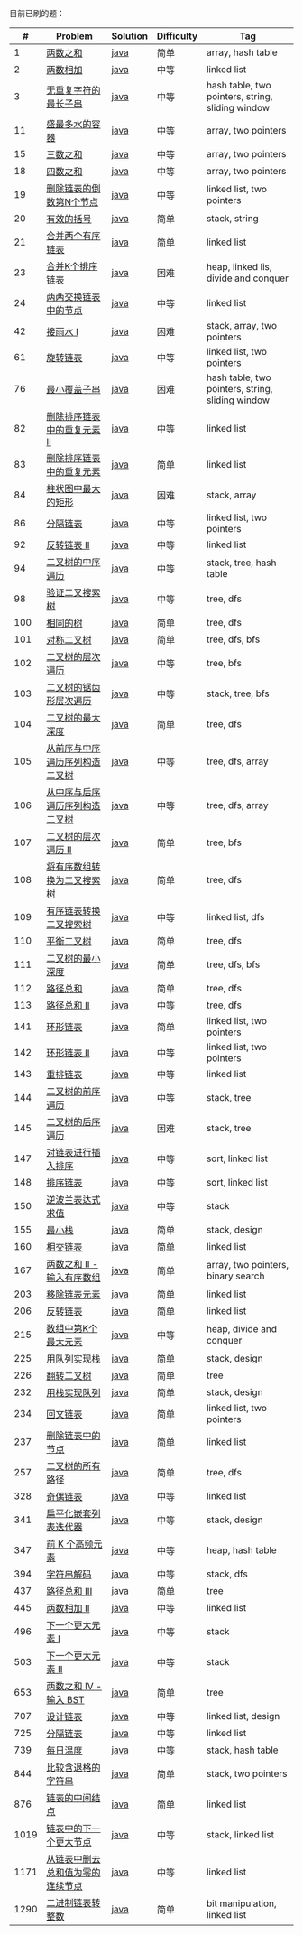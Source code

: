 
目前已刷的题：

| # | Problem | Solution | Difficulty | Tag |
|---| ----- | ---- |---------- | ---- |
|1|[两数之和](https://leetcode-cn.com/problems/two-sum)|[java](https://github.com/yankuangshi/leetcode/blob/master/src/problems/array/_1_TwoSum.java)|简单|array, hash table|
|2|[两数相加](https://leetcode-cn.com/problems/add-two-numbers)|[java](https://github.com/yankuangshi/leetcode/blob/master/src/problems/linkedlist/_2_AddTwoNum.java)|中等|linked list|
|3|[无重复字符的最长子串](https://leetcode-cn.com/problems/longest-substring-without-repeating-characters/)|[java](https://github.com/yankuangshi/leetcode/blob/master/src/problems/string/_3_LongestSubstring.java)|中等|hash table, two pointers, string, sliding window|
|11|[盛最多水的容器](https://leetcode-cn.com/problems/container-with-most-water/)|[java](https://github.com/yankuangshi/leetcode/blob/master/src/problems/array/_11_ContainerWithMostWater.java)|中等|array, two pointers|
|15|[三数之和](https://leetcode-cn.com/problems/3sum)|[java](https://github.com/yankuangshi/leetcode/blob/master/src/problems/array/_15_ThreeSum.java)|中等|array, two pointers|
|18|[四数之和](https://leetcode-cn.com/problems/4sum)|[java](https://github.com/yankuangshi/leetcode/blob/master/src/problems/array/_18_FourSum.java)|中等|array, two pointers|
|19|[删除链表的倒数第N个节点](https://leetcode-cn.com/problems/remove-nth-node-from-end-of-list)|[java](https://github.com/yankuangshi/leetcode/blob/master/src/problems/linkedlist/_19_RemoveNthFromEnd.java)|中等|linked list, two pointers|
|20|[有效的括号](https://leetcode-cn.com/problems/valid-parentheses)|[java](https://github.com/yankuangshi/leetcode/blob/master/src/problems/stack/_20_ValidParentheses.java)|简单|stack, string|
|21|[合并两个有序链表](https://leetcode-cn.com/problems/merge-two-sorted-lists)|[java](https://github.com/yankuangshi/leetcode/blob/master/src/problems/linkedlist/_21_MergeTwoLists.java)|简单|linked list|
|23|[合并K个排序链表](https://leetcode-cn.com/problems/merge-k-sorted-lists)|[java](https://github.com/yankuangshi/leetcode/blob/master/src/problems/heap/_23_MergeKLists.java)|困难|heap, linked lis, divide and conquer|
|24|[两两交换链表中的节点](https://leetcode-cn.com/problems/swap-nodes-in-pairs)|[java](https://github.com/yankuangshi/leetcode/blob/master/src/problems/linkedlist/_24_SwapPairs.java)|中等|linked list|
|42|[接雨水 I](https://leetcode-cn.com/problems/trapping-rain-water)|[java](https://github.com/yankuangshi/leetcode/blob/master/src/problems/stack/_42_TrappingRainWater.java)|困难|stack, array, two pointers|
|61|[旋转链表](https://leetcode-cn.com/problems/rotate-list)|[java](https://github.com/yankuangshi/leetcode/blob/master/src/problems/linkedlist/_61_RotateList.java)|中等|linked list, two pointers|
|76|[最小覆盖子串](https://leetcode-cn.com/problems/minimum-window-substring/)|[java](https://github.com/yankuangshi/leetcode/blob/master/src/problems/string/_76_MinWindowSubstring.java)|困难|hash table, two pointers, string, sliding window|
|82|[删除排序链表中的重复元素 II](https://leetcode-cn.com/problems/remove-duplicates-from-sorted-list-ii)|[java](https://github.com/yankuangshi/leetcode/blob/master/src/problems/linkedlist/_82_DeleteDuplicatesII.java)|中等|linked list|
|83|[删除排序链表中的重复元素](https://leetcode-cn.com/problems/remove-duplicates-from-sorted-list)|[java](https://github.com/yankuangshi/leetcode/blob/master/src/problems/linkedlist/_83_DeleteDuplicates.java)|简单|linked list|
|84|[柱状图中最大的矩形](https://leetcode-cn.com/problems/largest-rectangle-in-histogram)|[java](https://github.com/yankuangshi/leetcode/blob/master/src/problems/stack/_84_LargestRectangleInHistogram.java)|困难|stack, array|
|86|[分隔链表](https://leetcode-cn.com/problems/partition-list)|[java](https://github.com/yankuangshi/leetcode/blob/master/src/problems/linkedlist/_86_PartitionList.java)|中等|linked list, two pointers|
|92|[反转链表 II](https://leetcode-cn.com/problems/reverse-linked-list-ii)|[java](https://github.com/yankuangshi/leetcode/blob/master/src/problems/linkedlist/_92_ReverseLinkedListII.java)|中等|linked list|
|94|[二叉树的中序遍历](https://leetcode-cn.com/problems/binary-tree-inorder-traversal)|[java](https://github.com/yankuangshi/leetcode/blob/master/src/problems/tree/_94_BinaryTreeInorderTraversal.java)|中等|stack, tree, hash table|
|98|[验证二叉搜索树](https://leetcode-cn.com/problems/validate-binary-search-tree)|[java](https://github.com/yankuangshi/leetcode/blob/master/src/problems/tree/_98_ValidateBST.java)|中等|tree, dfs|
|100|[相同的树](https://leetcode-cn.com/problems/same-tree)|[java](https://github.com/yankuangshi/leetcode/blob/master/src/problems/tree/_100_SameTree.java)|简单|tree, dfs|
|101|[对称二叉树](https://leetcode-cn.com/problems/symmetric-tree)|[java](https://github.com/yankuangshi/leetcode/blob/master/src/problems/tree/_101_SymmetricTree.java)|简单|tree, dfs, bfs|
|102|[二叉树的层次遍历](https://leetcode-cn.com/problems/binary-tree-level-order-traversal)|[java](https://github.com/yankuangshi/leetcode/blob/master/src/problems/tree/_102_BinaryTreeLevelOrderTraversal.java)|中等|tree, bfs|
|103|[二叉树的锯齿形层次遍历](https://leetcode-cn.com/problems/binary-tree-zigzag-level-order-traversal)|[java](https://github.com/yankuangshi/leetcode/blob/master/src/problems/tree/_103_ZigzagLevelOrderTraversal.java)|中等|stack, tree, bfs|
|104|[二叉树的最大深度](https://leetcode-cn.com/problems/maximum-depth-of-binary-tree)|[java](https://github.com/yankuangshi/leetcode/blob/master/src/problems/tree/_104_MaxDepthOfBinaryTree.java)|简单|tree, dfs|
|105|[从前序与中序遍历序列构造二叉树](https://leetcode-cn.com/problems/construct-binary-tree-from-preorder-and-inorder-traversal)|[java](https://github.com/yankuangshi/leetcode/blob/master/src/problems/tree/_105_PreorderAndInorderToBT.java)|中等|tree, dfs, array|
|106|[从中序与后序遍历序列构造二叉树](https://leetcode-cn.com/problems/construct-binary-tree-from-inorder-and-postorder-traversal)|[java](https://github.com/yankuangshi/leetcode/blob/master/src/problems/tree/_106_InorderAndPostorderToBT.java)|中等|tree, dfs, array|
|107|[二叉树的层次遍历 II](https://leetcode-cn.com/problems/binary-tree-level-order-traversal-ii)|[java](https://github.com/yankuangshi/leetcode/blob/master/src/problems/tree/_107_BinaryTreeLevelOrderTraversalII.java)|简单|tree, bfs|
|108|[将有序数组转换为二叉搜索树](https://leetcode-cn.com/problems/convert-sorted-array-to-binary-search-tree)|[java](https://github.com/yankuangshi/leetcode/blob/master/src/problems/tree/_108_SortedArrayToBST.java)|简单|tree, dfs|
|109|[有序链表转换二叉搜索树](https://leetcode-cn.com/problems/convert-sorted-list-to-binary-search-tree)|[java](https://github.com/yankuangshi/leetcode/blob/master/src/problems/tree/_109_SortedListToBST.java)|中等|linked list, dfs|
|110|[平衡二叉树](https://leetcode-cn.com/problems/balanced-binary-tree)|[java](https://github.com/yankuangshi/leetcode/blob/master/src/problems/tree/_110_BalancedBinaryTree.java)|简单|tree, dfs|
|111|[二叉树的最小深度](https://leetcode-cn.com/problems/minimum-depth-of-binary-tree)|[java](https://github.com/yankuangshi/leetcode/blob/master/src/problems/tree/_111_MinDepthOfBinaryTree.java)|简单|tree, dfs, bfs|
|112|[路径总和](https://leetcode-cn.com/problems/path-sum)|[java](https://github.com/yankuangshi/leetcode/blob/master/src/problems/tree/_112_PathSum.java)|简单|tree, dfs|
|113|[路径总和 II](https://leetcode-cn.com/problems/path-sum-ii)|[java](https://github.com/yankuangshi/leetcode/blob/master/src/problems/tree/_113_PathSumII.java)|中等|tree, dfs|
|141|[环形链表](https://leetcode-cn.com/problems/linked-list-cycle)|[java](https://github.com/yankuangshi/leetcode/blob/master/src/problems/linkedlist/_141_LinkedListCycle.java)|简单|linked list, two pointers|
|142|[环形链表 II](https://leetcode-cn.com/problems/linked-list-cycle-ii)|[java](https://github.com/yankuangshi/leetcode/blob/master/src/problems/linkedlist/_142_LinkedListCycleII.java)|中等|linked list, two pointers|
|143|[重排链表](https://leetcode-cn.com/problems/reorder-list)|[java](https://github.com/yankuangshi/leetcode/blob/master/src/problems/linkedlist/_143_ReorderList.java)|中等|linked list|
|144|[二叉树的前序遍历](https://leetcode-cn.com/problems/binary-tree-preorder-traversal)|[java](https://github.com/yankuangshi/leetcode/blob/master/src/problems/tree/_144_BinaryTreePreorderTraversal.java)|中等|stack, tree|
|145|[二叉树的后序遍历](https://leetcode-cn.com/problems/binary-tree-postorder-traversal)|[java](https://github.com/yankuangshi/leetcode/blob/master/src/problems/tree/_145_BinaryTreePostorderTraversal.java)|困难|stack, tree|
|147|[对链表进行插入排序](https://leetcode-cn.com/problems/insertion-sort-list)|[java](https://github.com/yankuangshi/leetcode/blob/master/src/problems/linkedlist/_147_InsertionSortList.java)|中等|sort, linked list|
|148|[排序链表](https://leetcode-cn.com/problems/sort-list)|[java](https://github.com/yankuangshi/leetcode/blob/master/src/problems/linkedlist/_148_SortList.java)|中等|sort, linked list|
|150|[逆波兰表达式求值](https://leetcode-cn.com/problems/evaluate-reverse-polish-notation)|[java](https://github.com/yankuangshi/leetcode/blob/master/src/problems/stack/_150_EvalReversePolishNotation.java)|中等|stack|
|155|[最小栈](https://leetcode-cn.com/problems/min-stack)|[java](https://github.com/yankuangshi/leetcode/blob/master/src/problems/stack/_155_MinStack.java)|简单|stack, design|
|160|[相交链表](https://leetcode-cn.com/problems/intersection-of-two-linked-lists)|[java](https://github.com/yankuangshi/leetcode/blob/master/src/problems/linkedlist/_160_IntersectionOfTwoLinkedList.java)|简单|linked list|
|167|[两数之和 II - 输入有序数组](https://leetcode-cn.com/problems/two-sum-ii-input-array-is-sorted/)|[java](https://github.com/yankuangshi/leetcode/blob/master/src/problems/array/_167_TwoSumII.java)|简单|array, two pointers, binary search|
|203|[移除链表元素](https://leetcode-cn.com/problems/remove-linked-list-elements)|[java](https://github.com/yankuangshi/leetcode/blob/master/src/problems/linkedlist/_203_RemoveElements.java)|简单|linked list|
|206|[反转链表](https://leetcode-cn.com/problems/reverse-linked-list)|[java](https://github.com/yankuangshi/leetcode/blob/master/src/problems/linkedlist/_206_ReverseLinkedList.java)|简单|linked list|
|215|[数组中第K个最大元素](https://leetcode-cn.com/problems/kth-largest-element-in-an-array)|[java](https://github.com/yankuangshi/leetcode/blob/master/src/problems/heap/_215_KthLargest.java)|中等|heap, divide and conquer|
|225|[用队列实现栈](https://leetcode-cn.com/problems/implement-stack-using-queues)|[java](https://github.com/yankuangshi/leetcode/blob/master/src/problems/stack/_225_ImplementStackUsingQueue.java)|简单|stack, design|
|226|[翻转二叉树](https://leetcode-cn.com/problems/invert-binary-tree)|[java](https://github.com/yankuangshi/leetcode/blob/master/src/problems/tree/_226_InverseBinaryTree.java)|简单|tree|
|232|[用栈实现队列](https://leetcode-cn.com/problems/implement-queue-using-stacks)|[java](https://github.com/yankuangshi/leetcode/blob/master/src/problems/stack/_232_ImplementQueueUsingStack.java)|简单|stack, design|
|234|[回文链表](https://leetcode-cn.com/problems/palindrome-linked-list)|[java](https://github.com/yankuangshi/leetcode/blob/master/src/problems/linkedlist/_234_PalindromeLinkedList.java)|简单|linked list, two pointers|
|237|[删除链表中的节点](https://leetcode-cn.com/problems/delete-node-in-a-linked-list)|[java](https://github.com/yankuangshi/leetcode/blob/master/src/problems/linkedlist/_237_DeleteNodeInLinkedList.java)|简单|linked list|
|257|[二叉树的所有路径](https://leetcode-cn.com/problems/binary-tree-paths)|[java](https://github.com/yankuangshi/leetcode/blob/master/src/problems/tree/_257_BinaryTreePaths.java)|简单|tree, dfs|
|328|[奇偶链表](https://leetcode-cn.com/problems/odd-even-linked-list)|[java](https://github.com/yankuangshi/leetcode/blob/master/src/problems/linkedlist/_328_OddEventList.java)|中等|linked list|
|341|[扁平化嵌套列表迭代器](https://leetcode-cn.com/problems/flatten-nested-list-iterator)|[java](https://github.com/yankuangshi/leetcode/blob/master/src/problems/stack/_341_FlattenNestedListIterator.java)|中等|stack, design|
|347|[前 K 个高频元素](https://leetcode-cn.com/problems/top-k-frequent-elements/)|[java](https://github.com/yankuangshi/leetcode/blob/master/src/problems/heap/_347_TopKFrequent.java)|中等|heap, hash table|
|394|[字符串解码](https://leetcode-cn.com/problems/decode-string)|[java](https://github.com/yankuangshi/leetcode/blob/master/src/problems/stack/_394_DecodeString.java)|中等|stack, dfs|
|437|[路径总和 III](https://leetcode-cn.com/problems/path-sum-iii)|[java](https://github.com/yankuangshi/leetcode/blob/master/src/problems/tree/_437_PathSumIII.java)|简单|tree|
|445|[两数相加 II](https://leetcode-cn.com/problems/add-two-numbers-ii)|[java](https://github.com/yankuangshi/leetcode/blob/master/src/problems/linkedlist/_445_AddTwoNumII.java)|中等|linked list|
|496|[下一个更大元素 I](https://leetcode-cn.com/problems/next-greater-element-i)|[java](https://github.com/yankuangshi/leetcode/blob/master/src/problems/stack/_496_NextGreaterElement.java)|中等|stack|
|503|[下一个更大元素 II](https://leetcode-cn.com/problems/next-greater-element-ii)|[java](https://github.com/yankuangshi/leetcode/blob/master/src/problems/stack/_503_NextGreaterElementII.java)|中等|stack|
|653|[两数之和 IV - 输入 BST](https://leetcode-cn.com/problems/two-sum-iv-input-is-a-bst/)|[java](https://github.com/yankuangshi/leetcode/blob/master/src/problems/tree/_653_TwoSumInBST.java)|简单|tree|
|707|[设计链表](https://leetcode-cn.com/problems/design-linked-list)|[java](https://github.com/yankuangshi/leetcode/blob/master/src/problems/linkedlist/_707_DesignLinkedList.java)|中等|linked list, design|
|725|[分隔链表](https://leetcode-cn.com/problems/split-linked-list-in-parts)|[java](https://github.com/yankuangshi/leetcode/blob/master/src/problems/linkedlist/_725_SplitListToParts.java)|中等|linked list|
|739|[每日温度](https://leetcode-cn.com/problems/daily-temperatures)|[java](https://github.com/yankuangshi/leetcode/blob/master/src/problems/stack/_739_DailyTemperatures.java)|中等|stack, hash table|
|844|[比较含退格的字符串](https://leetcode-cn.com/problems/backspace-string-compare)|[java](https://github.com/yankuangshi/leetcode/blob/master/src/problems/stack/_844_BackspaceStrCompare.java)|简单|stack, two pointers|
|876|[链表的中间结点](https://leetcode-cn.com/problems/middle-of-the-linked-list)|[java](https://github.com/yankuangshi/leetcode/blob/master/src/problems/linkedlist/_876_MiddleNode.java)|简单|linked list|
|1019|[链表中的下一个更大节点](https://leetcode-cn.com/problems/next-greater-node-in-linked-list)|[java](https://github.com/yankuangshi/leetcode/blob/master/src/problems/linkedlist/_1019_NextGreaterNode.java)|中等|stack, linked list|
|1171|[从链表中删去总和值为零的连续节点](https://leetcode-cn.com/problems/remove-zero-sum-consecutive-nodes-from-linked-list)|[java](https://github.com/yankuangshi/leetcode/blob/master/src/problems/linkedlist/_1171_RemoveZeroSumSubLists.java)|中等|linked list|
|1290|[二进制链表转整数](https://leetcode-cn.com/problems/convert-binary-number-in-a-linked-list-to-integer)|[java](https://github.com/yankuangshi/leetcode/blob/master/src/problems/linkedlist/_1290_ConvertBinary2Integer.java)|简单|bit manipulation, linked list|